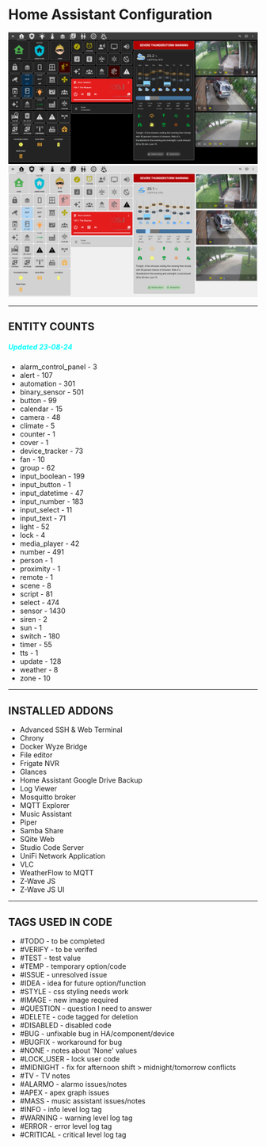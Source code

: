# Home Assistant Configuration

![Home](https://github.com/jazzyisj/home-assistant-config/blob/master/www/screenshots/browser_home_2023_7_dark.png)
![Home](https://github.com/jazzyisj/home-assistant-config/blob/master/www/screenshots/browser_home_2023_7_light.png)

---

## ENTITY COUNTS

##### <font color='cyan'>Updated 23-08-24</font>

- alarm_control_panel - 3
- alert - 107
- automation - 301
- binary_sensor - 501
- button - 99
- calendar - 15
- camera - 48
- climate - 5
- counter - 1
- cover - 1
- device_tracker - 73
- fan - 10
- group - 62
- input_boolean - 199
- input_button - 1
- input_datetime - 47
- input_number - 183
- input_select - 11
- input_text - 71
- light - 52
- lock - 4
- media_player - 42
- number - 491
- person - 1
- proximity - 1
- remote - 1
- scene - 8
- script - 81
- select - 474
- sensor - 1430
- siren - 2
- sun - 1
- switch - 180
- timer - 55
- tts - 1
- update - 128
- weather - 8
- zone - 10

---

## INSTALLED ADDONS

- Advanced SSH & Web Terminal
- Chrony
- Docker Wyze Bridge
- File editor
- Frigate NVR
- Glances
- Home Assistant Google Drive Backup
- Log Viewer
- Mosquitto broker
- MQTT Explorer
- Music Assistant
- Piper
- Samba Share
- SQite Web
- Studio Code Server
- UniFi Network Application
- VLC
- WeatherFlow to MQTT
- Z-Wave JS
- Z-Wave JS UI

---

## TAGS USED IN CODE

- #TODO - to be completed
- #VERIFY - to be verifed
- #TEST - test value
- #TEMP - temporary option/code
- #ISSUE - unresolved issue
- #IDEA - idea for future option/function
- #STYLE - css styling needs work
- #IMAGE - new image required
- #QUESTION - question I need to answer
- #DELETE - code tagged for deletion
- #DISABLED - disabled code
- #BUG - unfixable bug in HA/component/device
- #BUGFIX - workaround for bug
- #NONE - notes about 'None' values
- #LOCK_USER - lock user code
- #MIDNIGHT - fix for afternoon shift > midnight/tomorrow conflicts
- #TV - TV notes
- #ALARMO - alarmo issues/notes
- #APEX - apex graph issues
- #MASS - music assistant issues/notes
- #INFO - info level log tag
- #WARNING - warning level log tag
- #ERROR - error level log tag
- #CRITICAL - critical level log tag
